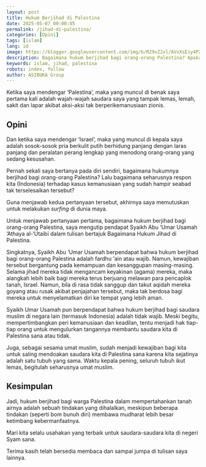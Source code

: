 ```yaml
---
layout: post
title: Hukum Berjihad di Palestina
date: 2025-05-07 00:00:05
permalink: /jihad-di-palestina/
categories: [Opini]
tags: [islam]
lang: id
image: https://blogger.googleusercontent.com/img/b/R29vZ2xl/AVvXsEiy4PXzywbQRvywjymgUESJJ63EHWpJkhSaF-zxEuILS7JxjZmCOtpNzJd6q44NFsIUAVrLt_Ha7PlUyCGSLwil_6AE-PjSpPcsiGPnopuEILWisb_6KXlvN0YY6o256pl-dBgOzLpHNPsvRPdek3EDBYnha3ySbTgMf3QbjvKU6gMYRs72RNlkOrc9yLs/s0-rw/jihad-di-palestina.jpeg
description: Bagaimana hukum berjihad bagi orang-orang Palestina? Apakah boleh, atau tidak? Lalu bagaimana seharusnya tindakan muslim di negeri lain?
keywords: islam, jihad, palestina
robots: index, follow
author: ASIBUKA Group
---
```

Ketika saya mendengar ‘Palestina’, maka yang muncul di benak saya pertama kali adalah wajah-wajah saudara saya yang tampak lemas, lemah, sakit dan lapar akibat aksi-aksi tak berperikemanusiaan zionis.

## Opini

Dan ketika saya mendengar ‘Israel’, maka yang muncul di kepala saya adalah sosok-sosok pria berkulit putih berhidung panjang dengan laras panjang dan peralatan perang lengkap yang menodong orang-orang yang sedang kesusahan.

Pernah sekali saya bertanya pada diri sendiri, bagaimana hukumnya berjihad bagi orang-orang Palestina? Lalu bagaimana seharusnya respon kita (Indonesia) terhadap kasus kemanusiaan yang sudah hampir seabad tak terselesaikan tersebut?

Guna menjawab kedua pertanyaan tersebut, akhirnya saya memutuskan untuk melakukan *surfing* di dunia maya.

Untuk menjawab pertanyaan pertama, bagaimana hukum berjihad bagi orang-orang Palestina, saya mengutip pendapat Syaikh Abu ‘Umar Usamah ‘Athaya al-‘Utaibi dalam tulisan bertajuk Bagaimana Hukum Jihad di Palestina.

Singkatnya, Syaikh Abu ‘Umar Usamah berpendapat bahwa hukum berjihad bagi orang-orang Palestina adalah fardhu ‘ain atau wajib. Namun, kewajiban tersebut bergantung pada kemampuan dan kesanggupan masing-masing. Selama jihad mereka tidak mengancam keyakinan (agama) mereka, maka alangkah lebih baik bagi mereka terus berjuang melawan para pencaplok tanah, Israel. Namun, bila di rasa tidak sanggup dan takut aqidah mereka goyang atau rusak akibat penjajahan tersebut, maka tak berdosa bagi mereka untuk menyelamatkan diri ke tempat yang lebih aman.

Syaikh Umar Usamah pun berpendapat bahwa hukum berjihad bagi saudara muslim di negara lain (termasuk Indonesia) adalah tidak wajib. Meski begitu, mempertimbangkan peri kemanusiaan dan keadilan, tentu menjadi hak tiap-tiap orang untuk mengulurkan tangannya membantu saudara kita di Palestina sana atau tidak.

Juga, sebagai sesama umat muslim, sudah menjadi kewajiban bagi kita untuk saling mendoakan saudara kita di Palestina sana karena kita sejatinya adalah satu tubuh yang sama. Waktu kepala pening, seluruh tubuh ikut lemas, begitulah seharusnya umat muslim.

## Kesimpulan

Jadi, hukum berjihad bagi warga Palestina dalam mempertahankan tanah airnya adalah sebuah tindakan yang dihalalkan, meskipun beberapa tindakan (seperti bom bunuh diri) membawa mudharat lebih besar ketimbang kebermanfaatnya.

Mari kita selalu usahakan yang terbaik untuk saudara-saudara kita di negeri Syam sana.

Terima kasih telah bersedia membaca dan sampai jumpa di tulisan saya lainnya.